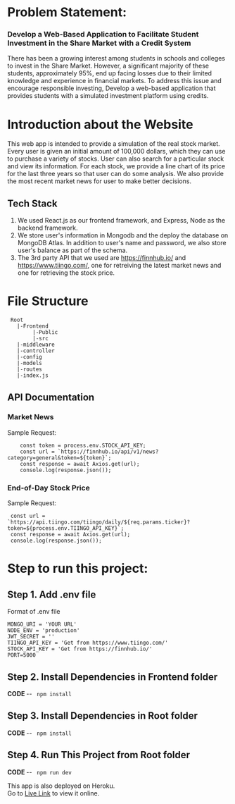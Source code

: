 
# Problem Statement: 
### Develop a Web-Based Application to Facilitate Student Investment in the Share Market with a Credit System

There has been a growing interest among students in schools and colleges to invest in the Share Market. However, a significant majority of these students, approximately 95%, end up facing losses due to their limited knowledge and experience in financial markets. To address this issue and encourage responsible investing,  Develop a web-based application that provides students with a simulated investment platform using credits.

# Introduction about the Website
This web app is intended to provide a simulation of the real stock market. Every user is given an initial amount of 100,000 dollars, which they can use to purchase a variety of stocks. User can also search for a particular stock and view its information. For each stock, we provide a line chart of its price for the last three years so that user can do some analysis. We also provide the most recent market news for user to make better decisions.
   
## Tech Stack
 
1. We used React.js as our frontend framework, and Express, Node as the backend framework. 
2. We store user's information in Mongodb and the deploy the database on MongoDB Atlas. In addition to user's name and password, we also store user's balance as part of the schema.
3. The 3rd party API that we used are https://finnhub.io/ and https://www.tiingo.com/, one for retreiving the latest market news and one for retrieving the stock price.

# File Structure
```
 Root
   |-Frontend
        |-Public
        |-src
   |-middleware
   |-controller
   |-config
   |-models
   |-routes
   |-index.js
```
## API Documentation

### Market News
Sample Request: 

```
    const token = process.env.STOCK_API_KEY;
    const url = `https://finnhub.io/api/v1/news?category=general&token=${token}`;
    const response = await Axios.get(url);
    console.log(response.json());
```


### End-of-Day Stock Price
Sample Request: 
```
 const url = `https://api.tiingo.com/tiingo/daily/${req.params.ticker}?token=${process.env.TIINGO_API_KEY}`;
 const response = await Axios.get(url);
 console.log(response.json());
```

# Step to run this project:
## Step 1. Add .env file
Format of .env file
```
MONGO_URI = 'YOUR URL'
NODE_ENV = 'production'
JWT_SECRET = ''
TIINGO_API_KEY = 'Get from https://www.tiingo.com/'
STOCK_API_KEY = 'Get from https://finnhub.io/'
PORT=5000
```

##  Step 2. Install Dependencies in Frontend folder
<b> CODE </b> -- ```  npm install  ```

## Step 3. Install Dependencies in Root folder
<b> CODE </b> -- ```  npm install  ```

## Step 4. Run This Project from Root folder
<b> CODE </b> -- ```  npm run dev  ```

This app is also deployed on Heroku. <br>
Go to [Live Link](https://virtual-stock-market-simulater.onrender.com/) to view it online.
